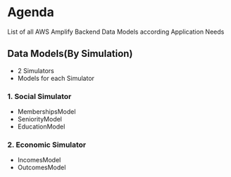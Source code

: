 # Agenda

<!--
NOTE: GraphQL Functionality
Queries: To get data
Mutations: To change data

NOTE: Structure
components(ui folder): Reusable components
Models(models folder): Used once by the Application
Hooks(hooks folder): Data extraction
Services(services folder): 3rd party services, API, extra configuration, i18n etc.
-->

List of all AWS Amplify Backend Data Models according Application Needs

## Data Models(By Simulation)

- 2 Simulators
- Models for each Simulator

### 1. Social Simulator

- MembershipsModel
- SeniorityModel
- EducationModel
<!--
סימולטור מבנה: משפחה/ילדים/חבר/חברה
מודל חברות -
מודל ותק -
מודל חינוך -
- -->
### 2. Economic Simulator

- IncomesModel
- OutcomesModel
<!--
סימולטור התפרנסות
מודל הכנסות (כיום מול עתיד) -
מודל הוצאות(כיום מול עתיד) -
- -->
